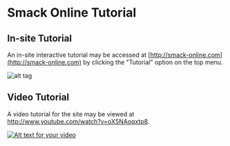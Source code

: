 # Smack Online Tutorial

## In-site Tutorial

An in-site interactive tutorial may be accessed at [http://smack-online.com](http://smack-online.com) by clicking the "Tutorial" option on the top menu.

![alt tag](https://raw.githubusercontent.com/jakesebright/smack_online_tutorial/master/tutorial_option.png)

## Video Tutorial

A video tutorial for the site may be viewed at http://www.youtube.com/watch?v=oX5NAoqxtp8.

[![Alt text for your video](https://img.youtube.com/vi/oX5NAoqxtp8/0.jpg)](http://www.youtube.com/watch?v=oX5NAoqxtp8)
